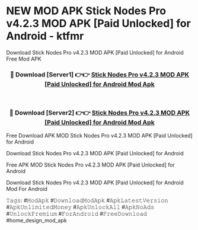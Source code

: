# NEW MOD APK Stick Nodes Pro v4.2.3 MOD APK [Paid Unlocked] for Android - ktfmr
Download Stick Nodes Pro v4.2.3 MOD APK [Paid Unlocked] for Android Free Mod APK

<div align="center">
<h3>🔴 Download [Server1] 👉👉 <a href="https://apk-comot.site?title=Stick_Nodes_Pro_v4.2.3_MOD_APK_[Paid_Unlocked]_for_Android">Stick Nodes Pro v4.2.3 MOD APK [Paid Unlocked] for Android Mod Apk</a></h3><br>

<h3>🔴 Download [Server2] 👉👉 <a href="https://apk-comot.site?title=Stick_Nodes_Pro_v4.2.3_MOD_APK_[Paid_Unlocked]_for_Android">Stick Nodes Pro v4.2.3 MOD APK [Paid Unlocked] for Android Mod Apk</a></h3>
</div>


Free Download APK MOD Stick Nodes Pro v4.2.3 MOD APK [Paid Unlocked] for Android

Download Stick Nodes Pro v4.2.3 MOD APK [Paid Unlocked] for Android 

Free APK MOD Stick Nodes Pro v4.2.3 MOD APK [Paid Unlocked] for Android 

Download Stick Nodes Pro v4.2.3 MOD APK [Paid Unlocked] for Android Mod For Android

𝚃𝚊𝚐𝚜: #𝙼𝚘𝚍𝙰𝚙𝚔 #𝙳𝚘𝚠𝚗𝚕𝚘𝚊𝚍𝙼𝚘𝚍𝙰𝚙𝚔 #𝙰𝚙𝚔𝙻𝚊𝚝𝚎𝚜𝚝𝚅𝚎𝚛𝚜𝚒𝚘𝚗 #𝙰𝚙𝚔𝚄𝚗𝚕𝚒𝚖𝚒𝚝𝚎𝚍𝙼𝚘𝚗𝚎𝚢 #𝙰𝚙𝚔𝚄𝚗𝚕𝚘𝚌𝚔𝙰𝚕𝚕 #𝙰𝚙𝚔𝙽𝚘𝙰𝚍𝚜 #𝚄𝚗𝚕𝚘𝚌𝚔𝙿𝚛𝚎𝚖𝚒𝚞𝚖 #𝙵𝚘𝚛𝙰𝚗𝚍𝚛𝚘𝚒𝚍 #𝙵𝚛𝚎𝚎𝙳𝚘𝚠𝚗𝚕𝚘𝚊𝚍 #home_design_mod_apk